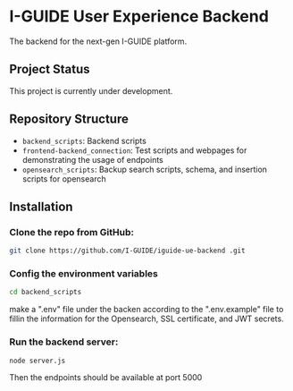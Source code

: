 
# I-GUIDE User Experience Backend

The backend for the next-gen I-GUIDE platform.

## Project Status
This project is currently under development.

## Repository Structure
- `backend_scripts`: Backend scripts
- `frontend-backend_connection`: Test scripts and webpages for demonstrating the usage of endpoints
- `opensearch_scripts`: Backup search scripts, schema, and insertion scripts for opensearch

## Installation
### Clone the repo from GitHub:
```bash
git clone https://github.com/I-GUIDE/iguide-ue-backend .git
```

### Config the environment variables
```bash
cd backend_scripts
```
make a ".env" file under the backen according to the ".env.example" file to fillin the information for the Opensearch, SSL certificate, and JWT secrets.

### Run the backend server:
```bash
node server.js
```
Then the endpoints should be available at port 5000
